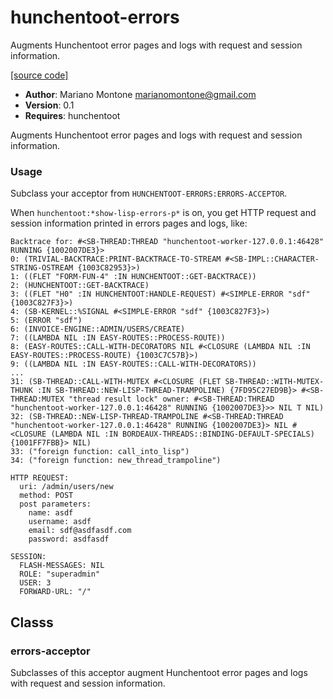 # hunchentoot-errors

Augments Hunchentoot error pages and logs with request and session information.

[[source code]](../hunchentoot-errors.lisp)

- **Author**: Mariano Montone <marianomontone@gmail.com>
- **Version**: 0.1
- **Requires**: hunchentoot


 Augments Hunchentoot error pages and logs with request and session information.
 ### Usage

 Subclass your acceptor from `HUNCHENTOOT-ERRORS:ERRORS-ACCEPTOR`.

 When `hunchentoot:*show-lisp-errors-p*` is on, you get HTTP request and session information printed in errors pages and logs, like:

 ```
 Backtrace for: #<SB-THREAD:THREAD "hunchentoot-worker-127.0.0.1:46428" RUNNING {1002007DE3}>
 0: (TRIVIAL-BACKTRACE:PRINT-BACKTRACE-TO-STREAM #<SB-IMPL::CHARACTER-STRING-OSTREAM {1003C82953}>)
 1: ((FLET "FORM-FUN-4" :IN HUNCHENTOOT::GET-BACKTRACE))
 2: (HUNCHENTOOT::GET-BACKTRACE)
 3: ((FLET "H0" :IN HUNCHENTOOT:HANDLE-REQUEST) #<SIMPLE-ERROR "sdf" {1003C827F3}>)
 4: (SB-KERNEL::%SIGNAL #<SIMPLE-ERROR "sdf" {1003C827F3}>)
 5: (ERROR "sdf")
 6: (INVOICE-ENGINE::ADMIN/USERS/CREATE)
 7: ((LAMBDA NIL :IN EASY-ROUTES::PROCESS-ROUTE))
 8: (EASY-ROUTES::CALL-WITH-DECORATORS NIL #<CLOSURE (LAMBDA NIL :IN EASY-ROUTES::PROCESS-ROUTE) {1003C7C57B}>)
 9: ((LAMBDA NIL :IN EASY-ROUTES::CALL-WITH-DECORATORS))
 ...
 31: (SB-THREAD::CALL-WITH-MUTEX #<CLOSURE (FLET SB-THREAD::WITH-MUTEX-THUNK :IN SB-THREAD::NEW-LISP-THREAD-TRAMPOLINE) {7FD95C27ED9B}> #<SB-THREAD:MUTEX "thread result lock" owner: #<SB-THREAD:THREAD "hunchentoot-worker-127.0.0.1:46428" RUNNING {1002007DE3}>> NIL T NIL)
 32: (SB-THREAD::NEW-LISP-THREAD-TRAMPOLINE #<SB-THREAD:THREAD "hunchentoot-worker-127.0.0.1:46428" RUNNING {1002007DE3}> NIL #<CLOSURE (LAMBDA NIL :IN BORDEAUX-THREADS::BINDING-DEFAULT-SPECIALS) {1001FF7FBB}> NIL)
 33: ("foreign function: call_into_lisp")
 34: ("foreign function: new_thread_trampoline")

 HTTP REQUEST:
   uri: /admin/users/new
   method: POST
   post parameters:
     name: asdf
     username: asdf
     email: sdf@asdfasdf.com
     password: asdfasdf

 SESSION:
   FLASH-MESSAGES: NIL
   ROLE: "superadmin"
   USER: 3
   FORWARD-URL: "/"
 ```



## Classs
### errors-acceptor
Subclasses of this acceptor augment Hunchentoot error pages and logs with request and session information.

